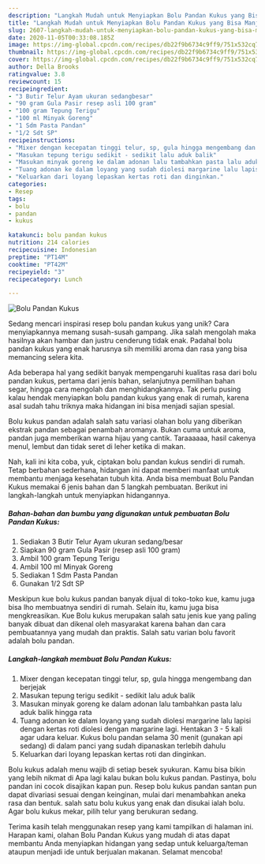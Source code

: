 ```yaml
---
description: "Langkah Mudah untuk Menyiapkan Bolu Pandan Kukus yang Bisa Manjain Lidah"
title: "Langkah Mudah untuk Menyiapkan Bolu Pandan Kukus yang Bisa Manjain Lidah"
slug: 2607-langkah-mudah-untuk-menyiapkan-bolu-pandan-kukus-yang-bisa-manjain-lidah
date: 2020-11-05T00:33:08.185Z
image: https://img-global.cpcdn.com/recipes/db22f9b6734c9ff9/751x532cq70/bolu-pandan-kukus-foto-resep-utama.jpg
thumbnail: https://img-global.cpcdn.com/recipes/db22f9b6734c9ff9/751x532cq70/bolu-pandan-kukus-foto-resep-utama.jpg
cover: https://img-global.cpcdn.com/recipes/db22f9b6734c9ff9/751x532cq70/bolu-pandan-kukus-foto-resep-utama.jpg
author: Della Brooks
ratingvalue: 3.8
reviewcount: 15
recipeingredient:
- "3 Butir Telur Ayam ukuran sedangbesar"
- "90 gram Gula Pasir resep asli 100 gram"
- "100 gram Tepung Terigu"
- "100 ml Minyak Goreng"
- "1 Sdm Pasta Pandan"
- "1/2 Sdt SP"
recipeinstructions:
- "Mixer dengan kecepatan tinggi telur, sp, gula hingga mengembang dan berjejak"
- "Masukan tepung terigu sedikit - sedikit lalu aduk balik"
- "Masukan minyak goreng ke dalam adonan lalu tambahkan pasta lalu aduk balik hingga rata"
- "Tuang adonan ke dalam loyang yang sudah diolesi margarine lalu lapisi dengan kertas roti diolesi dengan margarine lagi. Hentakan 3 - 5 kali agar udara keluar. Kukus bolu pandan selama 30 menit (gunakan api sedang) di dalam panci yang sudah dipanaskan terlebih dahulu"
- "Keluarkan dari loyang lepaskan kertas roti dan dinginkan."
categories:
- Resep
tags:
- bolu
- pandan
- kukus

katakunci: bolu pandan kukus 
nutrition: 214 calories
recipecuisine: Indonesian
preptime: "PT14M"
cooktime: "PT42M"
recipeyield: "3"
recipecategory: Lunch

---
```



![Bolu Pandan Kukus](https://img-global.cpcdn.com/recipes/db22f9b6734c9ff9/751x532cq70/bolu-pandan-kukus-foto-resep-utama.jpg)

Sedang mencari inspirasi resep bolu pandan kukus yang unik? Cara menyiapkannya memang susah-susah gampang. Jika salah mengolah maka hasilnya akan hambar dan justru cenderung tidak enak. Padahal bolu pandan kukus yang enak harusnya sih memiliki aroma dan rasa yang bisa memancing selera kita.

Ada beberapa hal yang sedikit banyak mempengaruhi kualitas rasa dari bolu pandan kukus, pertama dari jenis bahan, selanjutnya pemilihan bahan segar, hingga cara mengolah dan menghidangkannya. Tak perlu pusing kalau hendak menyiapkan bolu pandan kukus yang enak di rumah, karena asal sudah tahu triknya maka hidangan ini bisa menjadi sajian spesial.

Bolu kukus pandan adalah salah satu variasi olahan bolu yang diberikan ekstrak pandan sebagai penambah aromanya. Bukan cuma untuk aroma, pandan juga memberikan warna hijau yang cantik. Taraaaaaa, hasil cakenya menul, lembut dan tidak seret di leher ketika di makan.


Nah, kali ini kita coba, yuk, ciptakan bolu pandan kukus sendiri di rumah. Tetap berbahan sederhana, hidangan ini dapat memberi manfaat untuk membantu menjaga kesehatan tubuh kita. Anda bisa membuat Bolu Pandan Kukus memakai 6 jenis bahan dan 5 langkah pembuatan. Berikut ini langkah-langkah untuk menyiapkan hidangannya.

<!--inarticleads1-->

##### Bahan-bahan dan bumbu yang digunakan untuk pembuatan Bolu Pandan Kukus:

1. Sediakan 3 Butir Telur Ayam ukuran sedang/besar
1. Siapkan 90 gram Gula Pasir (resep asli 100 gram)
1. Ambil 100 gram Tepung Terigu
1. Ambil 100 ml Minyak Goreng
1. Sediakan 1 Sdm Pasta Pandan
1. Gunakan 1/2 Sdt SP


Meskipun kue bolu kukus pandan banyak dijual di toko-toko kue, kamu juga bisa lho membuatnya sendiri di rumah. Selain itu, kamu juga bisa mengkreasikan. Kue Bolu kukus merupakan salah satu jenis kue yang paling banyak dibuat dan dikenal oleh masyarakat karena bahan dan cara pembuatannya yang mudah dan praktis. Salah satu varian bolu favorit adalah bolu pandan. 

<!--inarticleads2-->

##### Langkah-langkah membuat Bolu Pandan Kukus:

1. Mixer dengan kecepatan tinggi telur, sp, gula hingga mengembang dan berjejak
1. Masukan tepung terigu sedikit - sedikit lalu aduk balik
1. Masukan minyak goreng ke dalam adonan lalu tambahkan pasta lalu aduk balik hingga rata
1. Tuang adonan ke dalam loyang yang sudah diolesi margarine lalu lapisi dengan kertas roti diolesi dengan margarine lagi. Hentakan 3 - 5 kali agar udara keluar. Kukus bolu pandan selama 30 menit (gunakan api sedang) di dalam panci yang sudah dipanaskan terlebih dahulu
1. Keluarkan dari loyang lepaskan kertas roti dan dinginkan.


Bolu kukus adalah menu wajib di setiap besek syukuran. Kamu bisa bikin yang lebih nikmat di Apa lagi kalau bukan bolu kukus pandan. Pastinya, bolu pandan ini cocok disajikan kapan pun. Resep bolu kukus pandan santan pun dapat divariasi sesuai dengan keinginan, mulai dari menambahkan aneka rasa dan bentuk. salah satu bolu kukus yang enak dan disukai ialah bolu. Agar bolu kukus mekar, pilih telur yang berukuran sedang. 

Terima kasih telah menggunakan resep yang kami tampilkan di halaman ini. Harapan kami, olahan Bolu Pandan Kukus yang mudah di atas dapat membantu Anda menyiapkan hidangan yang sedap untuk keluarga/teman ataupun menjadi ide untuk berjualan makanan. Selamat mencoba!
